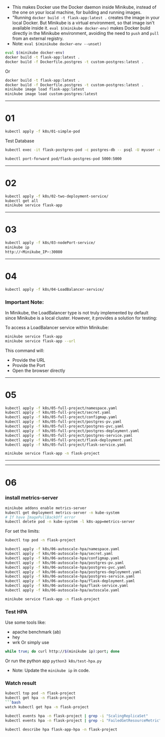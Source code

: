 * This makes Docker use the Docker daemon inside Minikube, instead of the one on your local machine, for building and running images.
* "Running `docker build -t flask-app:latest .` creates the image in your local Docker. But Minikube is a virtual environment, so that image isn't available inside it. `eval $(minikube docker-env)` makes Docker build directly in the Minikube environment, avoiding the need to `push` and `pull` from an external registry.
* Note: `eval $(minikube docker-env --unset)`
```bash
eval $(minikube docker-env)
docker build -t flask-app:latest .
docker build -f Dockerfile.postgres -t custom-postgres:latest .
```
Or
```bash
docker build -t flask-app:latest .
docker build -f Dockerfile.postgres -t custom-postgres:latest .
minikube image load flask-app:latest
minikube image load custom-postgres:latest
```

---

# 01
```bash
kubectl apply -f k8s/01-simple-pod
```
Test Database
```bash
kubectl exec -it flask-postgres-pod -c postgres-db -- psql -U myuser -d mydatabase -c "\dt"
```

```bash
kubectl port-forward pod/flask-postgres-pod 5000:5000
```

---

# 02
```bash
kubectl apply -f k8s/02-two-deployment-service/
kubectl get all
minikube service flask-app
```

---

# 03
```bash
kubectl apply -f k8s/03-nodePort-service/
minikube ip
http://<Minikube_IP>:30080
```

---

# 04
```bash
kubectl apply -f k8s/04-LoadBalancer-service/
```
### Important Note:
In Minikube, the LoadBalancer type is not truly implemented by default since Minikube is a local cluster. However, it provides a solution for testing:

To access a LoadBalancer service within Minikube:
```bash
minikube service flask-app
minikube service flask-app --url
```
This command will:
- Provide the URL
- Provide the Port
- Open the browser directly

---

# 05
```bash
kubectl apply -f k8s/05-full-project/namespace.yaml
kubectl apply -f k8s/05-full-project/secret.yaml
kubectl apply -f k8s/05-full-project/configmap.yaml
kubectl apply -f k8s/05-full-project/postgres-pv.yaml
kubectl apply -f k8s/05-full-project/postgres-pvc.yaml
kubectl apply -f k8s/05-full-project/postgres-deployment.yaml
kubectl apply -f k8s/05-full-project/postgres-service.yaml
kubectl apply -f k8s/05-full-project/flask-deployment.yaml
kubectl apply -f k8s/05-full-project/flask-service.yaml

minikube service flask-app -n flask-project
```

---


---

# 06
### install metrics-server
```bash
minikube addons enable metrics-server
kubectl get deployment metrics-server -n kube-system
# If have ImagePullBackOff error
kubectl delete pod -n kube-system -l k8s-app=metrics-server
```
For set the limits:
```bash
kubectl top pod -n flask-project
```
```bash
kubectl apply -f k8s/06-autoscale-hpa/namespace.yaml
kubectl apply -f k8s/06-autoscale-hpa/secret.yaml
kubectl apply -f k8s/06-autoscale-hpa/configmap.yaml
kubectl apply -f k8s/06-autoscale-hpa/postgres-pv.yaml
kubectl apply -f k8s/06-autoscale-hpa/postgres-pvc.yaml
kubectl apply -f k8s/06-autoscale-hpa/postgres-deployment.yaml
kubectl apply -f k8s/06-autoscale-hpa/postgres-service.yaml
kubectl apply -f k8s/06-autoscale-hpa/flask-deployment.yaml
kubectl apply -f k8s/06-autoscale-hpa/flask-service.yaml
kubectl apply -f k8s/06-autoscale-hpa/autoscale.yaml

minikube service flask-app -n flask-project
```
### Test HPA
Use some tools like:
* apache benchmark (ab)
* hey
* wrk
Or simply use
```bash
while true; do curl http://$(minikube ip):port; done
```
Or run the python app `python3 k8s/test-hpa.py `
* Note: Update the `minikube ip` in code.
### Watch result
```bash
kubectl top pod -n flask-project
kubectl get hpa -n flask-project
```bash
watch kubectl get hpa -n flask-project
```
```bash
kubectl events hpa -n flask-project | grep -i "ScalingReplicaSet"
kubectl events hpa -n flask-project | grep -i "FailedGetResourceMetric"
```
```bash
kubectl describe hpa flask-app-hpa -n flask-project
```
